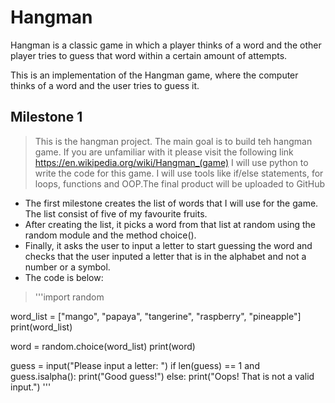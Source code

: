 # Hangman
Hangman is a classic game in which a player thinks of a word and the other player tries to guess that word within a certain amount of attempts.

This is an implementation of the Hangman game, where the computer thinks of a word and the user tries to guess it. 

## Milestone 1

> This is the hangman project. The main goal is to build teh hangman game. If you are unfamiliar with it please visit the following link https://en.wikipedia.org/wiki/Hangman_(game)
> I will use python to write the code for this game. I will use tools like if/else statements, for loops, functions and OOP.The final product will be uploaded to GitHub

- The first milestone creates the list of words that I will use for the game. The list consist of five of my favourite fruits.
- After creating the list, it picks a word from that list at random using the random module and the method choice().
- Finally, it asks the user to input a letter to start guessing the word and checks that the user inputed a letter that is in the alphabet and not a number or a symbol.
- The code is below:
> '''import random

word_list = ["mango", "papaya", "tangerine", "raspberry", "pineapple"]
print(word_list)

word = random.choice(word_list)
print(word)

guess = input("Please input a letter: ")
if len(guess) == 1 and guess.isalpha():
    print("Good guess!")
else:
    print("Oops! That is not a valid input.")
'''


